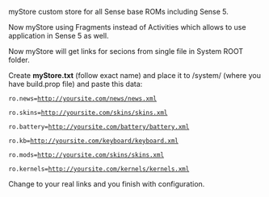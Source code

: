 myStore custom store for all Sense base ROMs including Sense 5. 

Now myStore using Fragments instead of Activities which allows to use application in Sense 5 as well. 

Now myStore will get links for secions from single file in System ROOT folder. 

Create <b>myStore.txt</b> (follow exact name) and place it to /system/ (where you have build.prop file) and paste this data:

<code>ro.news=http://yoursite.com/news/news.xml</code>

<code>ro.skins=http://yoursite.com/skins/skins.xml</code>

<code>ro.battery=http://yoursite.com/battery/battery.xml</code>

<code>ro.kb=http://yoursite.com/keyboard/keyboard.xml</code>

<code>ro.mods=http://yoursite.com/skins/skins.xml</code>

<code>ro.kernels=http://yoursite.com/kernels/kernels.xml</code>


Change to your real links and you finish with configuration. 

